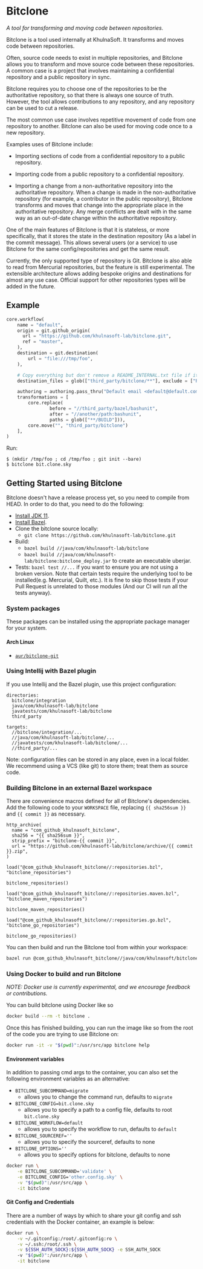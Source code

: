 # Bitclone

*A tool for transforming and moving code between repositories.*

Bitclone is a tool used internally at KhulnaSoft. It transforms and moves code between repositories.

Often, source code needs to exist in multiple repositories, and Bitclone allows you to transform
and move source code between these repositories. A common case is a project that involves
maintaining a confidential repository and a public repository in sync.

Bitclone requires you to choose one of the repositories to be the authoritative repository, so that
there is always one source of truth. However, the tool allows contributions to any repository, and
any repository can be used to cut a release.

The most common use case involves repetitive movement of code from one repository to another.
Bitclone can also be used for moving code once to a new repository.

Examples uses of Bitclone include:

  - Importing sections of code from a confidential repository to a public repository.

  - Importing code from a public repository to a confidential repository.

  - Importing a change from a non-authoritative repository into the authoritative repository. When
    a change is made in the non-authoritative repository (for example, a contributor in the public
    repository), Bitclone transforms and moves that change into the appropriate place in the
    authoritative repository. Any merge conflicts are dealt with in the same way as an out-of-date
    change within the authoritative repository.

One of the main features of Bitclone is that it is stateless, or more specifically, that it stores
the state in the destination repository (As a label in the commit message). This allows several
users (or a service) to use Bitclone for the same config/repositories and get the same result.

Currently, the only supported type of repository is Git. Bitclone is also able
to read from Mercurial repositories, but the feature is still experimental.
The extensible architecture allows adding bespoke origins and destinations
for almost any use case.
Official support for other repositories types will be added in the future.

## Example

```python
core.workflow(
    name = "default",
    origin = git.github_origin(
      url = "https://github.com/khulnasoft-lab/bitclone.git",
      ref = "master",
    ),
    destination = git.destination(
        url = "file:///tmp/foo",
    ),

    # Copy everything but don't remove a README_INTERNAL.txt file if it exists.
    destination_files = glob(["third_party/bitclone/**"], exclude = ["README_INTERNAL.txt"]),

    authoring = authoring.pass_thru("Default email <default@default.com>"),
    transformations = [
        core.replace(
                before = "//third_party/bazel/bashunit",
                after = "//another/path:bashunit",
                paths = glob(["**/BUILD"])),
        core.move("", "third_party/bitclone")
    ],
)
```

Run:

```shell
$ (mkdir /tmp/foo ; cd /tmp/foo ; git init --bare)
$ bitclone bit.clone.sky
```

## Getting Started using Bitclone

Bitclone doesn't have a release process yet, so you need to compile from HEAD.
In order to do that, you need to do the following:

  * [Install JDK 11](https://www.oracle.com/java/technologies/downloads/#java11).
  * [Install Bazel](https://bazel.build/install).
  * Clone the bitclone source locally:
      * `git clone https://github.com/khulnasoft-lab/bitclone.git`
  * Build:
      * `bazel build //java/com/khulnasoft-lab/bitclone`
      * `bazel build //java/com/khulnasoft-lab/bitclone:bitclone_deploy.jar` to create an executable uberjar.
  * Tests: `bazel test //...` if you want to ensure you are not using a broken version. Note that
    certain tests require the underlying tool to be installed(e.g. Mercurial, Quilt, etc.). It is
    fine to skip those tests if your Pull Request is unrelated to those modules (And our CI will
    run all the tests anyway).

### System packages

These packages can be installed using the appropriate package manager for your
system.

#### Arch Linux

  * [`aur/bitclone-git`][install/archlinux/aur-git]

[install/archlinux/aur-git]: https://aur.archlinux.org/packages/bitclone-git "Bitclone on the AUR"

### Using Intellij with Bazel plugin

If you use Intellij and the Bazel plugin, use this project configuration:

```
directories:
  bitclone/integration
  java/com/khulnasoft-lab/bitclone
  javatests/com/khulnasoft-lab/bitclone
  third_party

targets:
  //bitclone/integration/...
  //java/com/khulnasoft-lab/bitclone/...
  //javatests/com/khulnasoft-lab/bitclone/...
  //third_party/...
```

Note: configuration files can be stored in any place, even in a local folder.
We recommend using a VCS (like git) to store them; treat them as source code.

### Building Bitclone in an external Bazel workspace

There are convenience macros defined for all of Bitclone's dependencies. Add the
following code to your `WORKSPACE` file, replacing `{{ sha256sum }}` and
`{{ commit }}` as necessary.

```bzl
http_archive(
  name = "com_github_khulnasoft_bitclone",
  sha256 = "{{ sha256sum }}",
  strip_prefix = "bitclone-{{ commit }}",
  url = "https://github.com/khulnasoft-lab/bitclone/archive/{{ commit }}.zip",
)

load("@com_github_khulnasoft_bitclone//:repositories.bzl", "bitclone_repositories")

bitclone_repositories()

load("@com_github_khulnasoft_bitclone//:repositories.maven.bzl", "bitclone_maven_repositories")

bitclone_maven_repositories()

load("@com_github_khulnasoft_bitclone//:repositories.go.bzl", "bitclone_go_repositories")

bitclone_go_repositories()
```

You can then build and run the Bitclone tool from within your workspace:

```sh
bazel run @com_github_khulnasoft_bitclone//java/com/khulnasoft/bitclone -- <args...>
```

### Using Docker to build and run Bitclone

*NOTE: Docker use is currently experimental, and we encourage feedback or contributions.*

You can build bitclone using Docker like so

```sh
docker build --rm -t bitclone .
```

Once this has finished building, you can run the image like so from the root of
the code you are trying to use Bitclone on:

```sh
docker run -it -v "$(pwd)":/usr/src/app bitclone help
```

#### Environment variables

In addition to passing cmd args to the container, you can also set the following
environment variables as an alternative:
* `BITCLONE_SUBCOMMAND=migrate`
  * allows you to change the command run, defaults to `migrate`
* `BITCLONE_CONFIG=bit.clone.sky`
  * allows you to specify a path to a config file, defaults to root `bit.clone.sky`
* `BITCLONE_WORKFLOW=default`
  * allows you to specify the workflow to run, defaults to `default`
* `BITCLONE_SOURCEREF=''`
  * allows you to specify the sourceref, defaults to none
* `BITCLONE_OPTIONS=''`
  * allows you to specify options for bitclone, defaults to none

```sh
docker run \
    -e BITCLONE_SUBCOMMAND='validate' \
    -e BITCLONE_CONFIG='other.config.sky' \
    -v "$(pwd)":/usr/src/app \
    -it bitclone
```

#### Git Config and Credentials

There are a number of ways by which to share your git config and ssh credentials
with the Docker container, an example is below:

```sh
docker run \
    -v ~/.gitconfig:/root/.gitconfig:ro \
    -v ~/.ssh:/root/.ssh \
    -v ${SSH_AUTH_SOCK}:${SSH_AUTH_SOCK} -e SSH_AUTH_SOCK
    -v "$(pwd)":/usr/src/app \
    -it bitclone
```